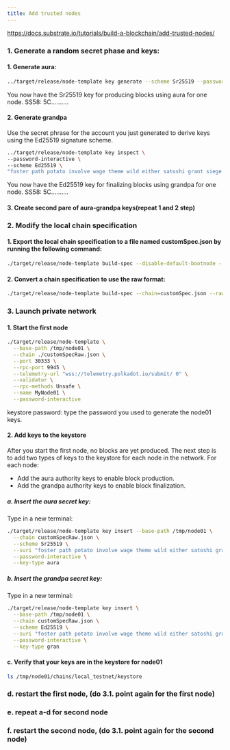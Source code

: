 ```yaml
---
title: Add trusted nodes
---
```


https://docs.substrate.io/tutorials/build-a-blockchain/add-trusted-nodes/

### 1. Generate a random secret phase and keys:
#### 1. Generate aura:
```bash
../target/release/node-template key generate --scheme Sr25519 --password-interactive
```
You now have the Sr25519 key for producing blocks using aura for one node.
SS58: 5C..........

#### 2. Generate grandpa 
Use the secret phrase for the account you just generated to derive keys using the Ed25519 signature scheme.
```bash
../target/release/node-template key inspect \
--password-interactive \
--scheme Ed25519 \
"foster path potato involve wage theme wild either satoshi grant siege behind"
```
You now have the Ed25519 key for finalizing blocks using grandpa for one node.
SS58: 5C..........

#### 3. Create second pare of aura-grandpa keys(repeat 1 and 2 step)

### 2. Modify the local chain specification
#### 1. Export the local chain specification to a file named customSpec.json by running the following command:
```bash
./target/release/node-template build-spec --disable-default-bootnode --chain local > customSpec.json
```
#### 2. Convert a chain specification to use the raw format:
```bash
./target/release/node-template build-spec --chain=customSpec.json --raw --disable-default-bootnode > customSpecRaw.json
```
### 3. Launch private network
#### 1. Start the first node
```bash
./target/release/node-template \
  --base-path /tmp/node01 \
  --chain ./customSpecRaw.json \
  --port 30333 \
  --rpc-port 9945 \
  --telemetry-url "wss://telemetry.polkadot.io/submit/ 0" \
  --validator \
  --rpc-methods Unsafe \
  --name MyNode01 \
  --password-interactive
```
keystore password: type the password you used to generate the node01 keys.
#### 2. Add keys to the keystore
After you start the first node, no blocks are yet produced. The next step is to add two types of keys to the keystore for each node in the network.
For each node:
- Add the aura authority keys to enable block production.
- Add the grandpa authority keys to enable block finalization.

##### a. Insert the aura secret key:
Type in a new terminal:
```bash
./target/release/node-template key insert --base-path /tmp/node01 \
  --chain customSpecRaw.json \
  --scheme Sr25519 \
  --suri "foster path potato involve wage theme wild either satoshi grant siege behind" \
  --password-interactive \
  --key-type aura
```
##### b. Insert the grandpa secret key:
Type in a new terminal:
```bash
./target/release/node-template key insert \
  --base-path /tmp/node01 \
  --chain customSpecRaw.json \
  --scheme Ed25519 \
  --suri "foster path potato involve wage theme wild either satoshi grant siege behind" \
  --password-interactive \
  --key-type gran
```

#### c. Verify that your keys are in the keystore for node01
```bash
ls /tmp/node01/chains/local_testnet/keystore
```
### d. restart the first node, (do 3.1. point again for the first node)
### e. repeat a-d for second node
### f. restart the second node, (do 3.1. point again for the second node)
